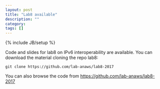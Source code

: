 ```yaml
---
layout: post
title: "Lab8 available"
description: ""
category: 
tags: []
---
```

{% include JB/setup %}

Code and slides for lab8 on IPv6 interoperability are available.
You can download the material cloning the repo lab8:
```
git clone https://github.com/lab-anaws/lab8-2017
```

You can also browse the code from  <https://github.com/lab-anaws/lab8-2017>

